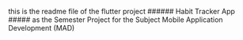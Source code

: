 this is the readme file of the flutter project ###### Habit Tracker App #####  as the Semester Project for the Subject Mobile Application Development (MAD)
